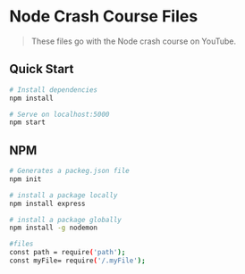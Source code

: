 # Node Crash Course Files

> These files go with the Node crash course on YouTube.

## Quick Start

```bash
# Install dependencies
npm install

# Serve on localhost:5000
npm start
```

## NPM

```bash
# Generates a packeg.json file
npm init

# install a package locally
npm install express

# install a package globally
npm install -g nodemon

#files
const path = require('path');
const myFile= require('/.myFile');
```
